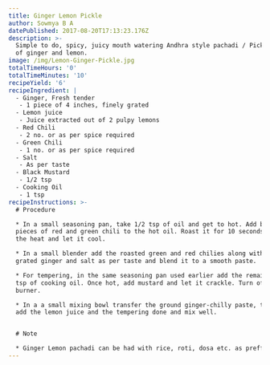 ```yaml
---
title: Ginger Lemon Pickle
author: Sowmya B A
datePublished: 2017-08-20T17:13:23.176Z
description: >-
  Simple to do, spicy, juicy mouth watering Andhra style pachadi / Pickle made
  of ginger and lemon. 
image: /img/Lemon-Ginger-Pickle.jpg
totalTimeHours: '0'
totalTimeMinutes: '10'
recipeYield: '6'
recipeIngredient: |
  - Ginger, Fresh tender
   - 1 piece of 4 inches, finely grated
  - Lemon juice
   - Juice extracted out of 2 pulpy lemons
  - Red Chili
   - 2 no. or as per spice required
  - Green Chili
   - 1 no. or as per spice required
  - Salt
   - As per taste
  - Black Mustard
   - 1/2 tsp
  - Cooking Oil
   - 1 tsp
recipeInstructions: >-
  # Procedure

  * In a small seasoning pan, take 1/2 tsp of oil and get to hot. Add broken
  pieces of red and green chili to the hot oil. Roast it for 10 seconds. Turn of
  the heat and let it cool.

  * In a small blender add the roasted green and red chilies along with the
  grated ginger and salt as per taste and blend it to a smooth paste.

  * For tempering, in the same seasoning pan used earlier add the remaining 1/2
  tsp of cooking oil. Once hot, add mustard and let it crackle. Turn off the
  burner.

  * In a a small mixing bowl transfer the ground ginger-chilly paste, to this
  add the lemon juice and the tempering done and mix well.


  # Note

  * Ginger Lemon pachadi can be had with rice, roti, dosa etc. as preffered
---
```





